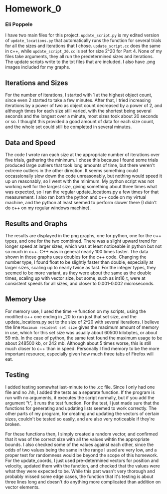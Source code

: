 # Homework_0
### Eli Poppele
I have two main files for this project. `update_script.py` is my edited version of `update_locations.py` that automatically runs the function for several trials for all the sizes and iterations that I chose. `update_script.cc` does the same in c++, while `update_script_20.cc` is set for size 2^20 for Part 4. None of my files take arguments, they all run the predetermined sizes and iterations. The update scripts write to the txt files that are included. I also have .png images included for my graphs.

## Iterations and Sizes
For the number of iterations, I started with 1 at the highest object count, since even 2 started to take a few minutes. After that, I tried increasing iterations by a power of two as object count decreased by a power of 2, and although times for each size still varied, with the shortest being several seconds and the longest over a minute, most sizes took about 20 seconds or so. I thought this provided a good amount of data for each size count, and the whole set could still be completed in several minutes.
## Data and Speed
The code I wrote ran each size at the appropriate number of iterations over five trials, gathering the minimum. I chose this because I found some trials produced large outliers that took long amounts of time, but there weren't extreme outliers in the other direction. It seems something could occassionally slow down the code unreasonably, but nothing would speed it up un reasonably, so I went with the minimum.
My python script was not working well for the largest size, giving something about three times what was expected, so I ran the regular update_locations.py a few times for that measurement. I also ran both the python and c++ code on my virtual machine, and the python at least seemed to perform slower there (I didn't do c++ on my regular windows machine).
## Results and Graphs
The results are displayed in the png graphs, one for python, one for the c++ types, and one for the two combined. There was a slight upward trend for longer speed at larger sizes, which was at least noticeable in python but not so much in c++. C++ was in general nearly 100 times faster. The data shown in those graphs uses doubles for the c++ code. Changing the number type, I found float to be slightly faster than double, especially at larger sizes, scaling up to nearly twice as fast. For the integer types, they seemed to be more variant, as they were about the same as the double times, scaling up with vector size, but some, such as int16_t, were at consistent speeds for all sizes, and closer to 0.001-0.002 microseconds. 
## Memory Use
For memory use, I used the time -v function on my scripts, using the modified c++ one ending in _20 to run just that set size, and the update_locations.py set to the size of 2^20 with several iterations. I believe the line `Maximum resident set size` gives the maximum amount of memory in use, which for this set size was usually about 60500 kilobytes, or about 59 mb. In the case of python, the same test found the maximum usage to be about 248500 kb, or 242 mb. Although about 5 times worse, this is still much closer to c++ than in speed. Personally I find memory to be the more important resource, especially given how much three tabs of Firefox will eat.
## Testing
I added testing somewhat last-minute to the .cc file. Since I only had one file and no .hh, I added the tests as a separate function. If the program is run with no arguments, it executes the script normally, but if you add the argument "t", it runs the test function. For the test, I just made sure that the functions for generating and updating lists seemed to work correctly. The other parts of my program, for creating and updating the vectors of certain sizes, couldn't be tested so easily, and are also very noticeable if they're broken.

For these functions then, I simply created a random vector, and confirmed that it was of the correct size with all the values wihtin the appropriate bounds. I also checked some of the values against each other, since the odds of two values being the same in the range I used are very low, and a proper test for randomness would be beyond the scope of this homework. For the update_coords, I just used pre-determined vectors for position and velocity, updated them with the function, and checked that the values were what they were expected to be. While this part wasn't very thorough and probably missed some edge cases, the function that it's testing is about three lines long and doesn't do anything more complicated than addition on vector elements.


